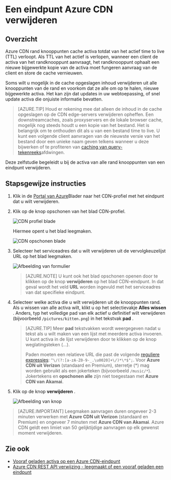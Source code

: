 <properties
    pageTitle="Een eindpunt Azure CDN verwijderen | Microsoft Azure"
    description="Leer hoe u alle opgeslagen inhoud verwijderen uit een CDN-eindpunt."
    services="cdn"
    documentationCenter=""
    authors="camsoper"
    manager="erikre"
    editor=""/>

<tags
    ms.service="cdn"
    ms.workload="tbd"
    ms.tgt_pltfrm="na"
    ms.devlang="na"
    ms.topic="article"
    ms.date="07/28/2016"
    ms.author="casoper"/>

# <a name="purge-an-azure-cdn-endpoint"></a>Een eindpunt Azure CDN verwijderen

## <a name="overview"></a>Overzicht

Azure CDN rand knooppunten cache activa totdat van het actief time to live (TTL) verloopt.  Als TTL van het actief is verlopen, wanneer een client de activa van het randknooppunt aanvraagt, het randknooppunt ophaalt een nieuwe bijgewerkte kopie van de activa moet fungeren aanvraag van de client en store de cache vernieuwen.

Soms wilt u mogelijk in de cache opgeslagen inhoud verwijderen uit alle knooppunten van de rand en voorkom dat ze alle om op te halen, nieuwe bijgewerkte activa.  Het kan zijn dat updates in uw webtoepassing, of snel update activa die onjuiste informatie bevatten.

> [AZURE.TIP] Houd er rekening mee dat alleen de inhoud in de cache opgeslagen op de CDN edge-servers verwijderen opheffen.  Een downstreamcaches, zoals proxyservers en de lokale browser cache, mogelijk nog steeds houdt u een kopie van het bestand.  Het is belangrijk om te onthouden dit als u van een bestand time to live.  U kunt een volgende client aanvragen van de nieuwste versie van het bestand door een unieke naam geven telkens wanneer u deze bijwerken of te profiteren van [caching van query-tekenreeks](cdn-query-string.md)afdwingen.  

Deze zelfstudie begeleidt u bij de activa van alle rand knooppunten van een eindpunt verwijderen.

## <a name="walkthrough"></a>Stapsgewijze instructies

1. Klik in de [Portal van Azure](https://portal.azure.com)Blader naar het CDN-profiel met het eindpunt dat u wilt verwijderen.

2. Klik op de knop opschonen van het blad CDN-profiel.

    ![CDN profiel blade](./media/cdn-purge-endpoint/cdn-profile-blade.png)

    Hiermee opent u het blad leegmaken.

    ![CDN opschonen blade](./media/cdn-purge-endpoint/cdn-purge-blade.png)

3. Selecteer het serviceadres dat u wilt verwijderen uit de vervolgkeuzelijst URL op het blad leegmaken.

    ![Afbeelding van formulier](./media/cdn-purge-endpoint/cdn-purge-form.png)

    > [AZURE.NOTE] U kunt ook het blad opschonen openen door te klikken op de knop **verwijderen** op het blad CDN-eindpunt.  In dat geval wordt het veld **URL** worden ingevuld met het serviceadres van dat specifieke eindpunt.

4. Selecteer welke activa die u wilt verwijderen uit de knooppunten rand.  Als u wissen van alle activa wilt, klikt u op het selectievakje **Alles wissen** .  Anders, typ het volledige pad van elk actief u definitief wilt verwijderen (bijvoorbeeld `/pictures/kitten.png`) in het tekstvak **pad** .

    > [AZURE.TIP] Meer **pad** tekstvakken wordt weergegeven nadat u tekst als u wilt maken van een lijst met meerdere activa invoeren.  U kunt activa in de lijst verwijderen door te klikken op de knop weglatingsteken (...).
    >
    > Paden moeten een relatieve URL die past de volgende [reguliere expressies](https://msdn.microsoft.com/library/az24scfc.aspx): `^\/(?:[a-zA-Z0-9-_.\u0020]+\/)*\*$";`.  Voor **Azure CDN uit Verizon** (standaard en Premium), sterretje (\*) mag worden gebruikt als een jokerteken (bijvoorbeeld `/music/*`).  Jokertekens en **opschonen alle** zijn niet toegestaan met **Azure CDN van Akamai**.
    
5. Klik op de knop **verwijderen** .

    ![Afbeelding van knop](./media/cdn-purge-endpoint/cdn-purge-button.png)

> [AZURE.IMPORTANT] Leegmaken aanvragen duren ongeveer 2-3 minuten verwerken met **Azure CDN uit Verizon** (standaard en Premium) en ongeveer 7 minuten met **Azure CDN van Akamai**.  Azure CDN geldt een limiet van 50 gelijktijdige aanvragen op elk gewenst moment verwijderen. 

## <a name="see-also"></a>Zie ook
- [Vooraf geladen activa op een Azure CDN-eindpunt](cdn-preload-endpoint.md)
- [Azure CDN REST API verwijzing - leegmaakt of een vooraf geladen een eindpunt](https://msdn.microsoft.com/library/mt634451.aspx)
